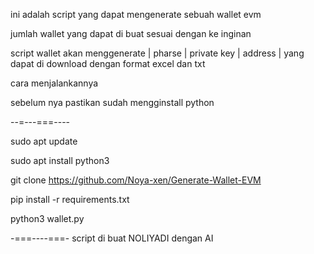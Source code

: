 ini adalah script yang dapat mengenerate sebuah wallet evm 

jumlah wallet yang dapat di buat sesuai dengan ke inginan

script wallet akan menggenerate | pharse | private key | address | yang dapat di download dengan format excel dan txt

cara menjalankannya

sebelum nya pastikan sudah mengginstall python 

--=---===----

sudo apt update

sudo apt install python3

git clone https://github.com/Noya-xen/Generate-Wallet-EVM

pip install -r requirements.txt

python3 wallet.py



-===----===-
script di buat NOLIYADI dengan AI
